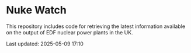 # Nuke Watch

This repository includes code for retrieving the latest information available on the output of EDF nuclear power plants in the UK.

Last updated: 2025-05-09 17:10